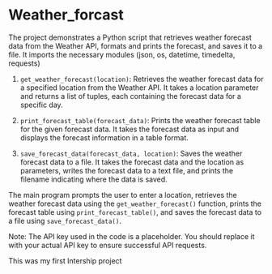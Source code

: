 # Weather_forcast
The project demonstrates a Python script that retrieves weather forecast data from the Weather API, formats and prints the forecast, and saves it to a file. It imports the necessary modules (json, os, datetime, timedelta, requests)
1. `get_weather_forecast(location)`: Retrieves the weather forecast data for a specified location from the Weather API. It takes a location parameter and returns a list of tuples, each containing the forecast data for a specific day.

2. `print_forecast_table(forecast_data)`: Prints the weather forecast table for the given forecast data. It takes the forecast data as input and displays the forecast information in a table format.

3. `save_forecast_data(forecast_data, location)`: Saves the weather forecast data to a file. It takes the forecast data and the location as parameters, writes the forecast data to a text file, and prints the filename indicating where the data is saved.

The main program prompts the user to enter a location, retrieves the weather forecast data using the `get_weather_forecast()` function, prints the forecast table using `print_forecast_table()`, and saves the forecast data to a file using `save_forecast_data()`.

Note: The API key used in the code is a placeholder. You should replace it with your actual API key to ensure successful API requests.

This was my first Intership project

